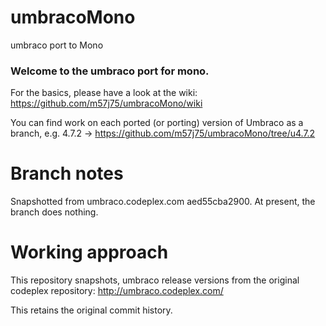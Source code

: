 umbracoMono
===========

umbraco port to Mono

### Welcome to the umbraco port for mono.

For the basics, please have a look at the wiki: 
https://github.com/m57j75/umbracoMono/wiki


You can find work on each ported (or porting) version of Umbraco
as a branch, 
e.g. 4.7.2 -> https://github.com/m57j75/umbracoMono/tree/u4.7.2

# Branch notes
Snapshotted from umbraco.codeplex.com aed55cba2900. 
At present, the branch does nothing.

# Working approach 
This repository snapshots, umbraco release versions 
from the original codeplex repository: http://umbraco.codeplex.com/

This retains the original commit history.




